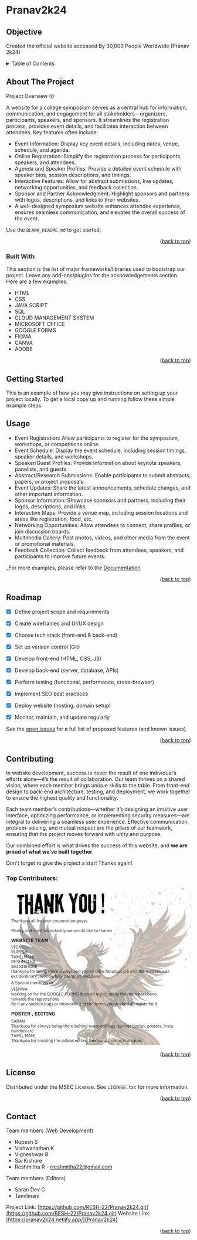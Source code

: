# Pranav2k24

<!-- OBJECTIVE -->
## Objective
Created the official website accessed By 30,000 People Worldwide (Pranav 2k24)

<!-- TABLE OF CONTENTS -->
<details>
  <summary>Table of Contents</summary>
  <ol>
    <li><a href="#about-the-project">About The Project</a> </li>
    <li><a href="#built-with">Built With</a></li>
    <li><a href="#getting-started">Getting Started</a> </li>
    <li><a href="#usage">Usage</a></li>
    <li><a href="#roadmap">Roadmap</a></li>
    <li><a href="#contributing">Contributing</a></li>
    <li><a href="#license">License</a></li>
    <li><a href="#contact">Contact</a></li>
  </ol>
</details>


<!-- ABOUT THE PROJECT -->
## About The Project


Project Overview 😲

A website for a college symposium serves as a central hub for information, communication, and engagement for all stakeholders—organizers, participants, speakers, and sponsors.
It streamlines the registration process, provides event details, and facilitates interaction between attendees. Key features often include:

* Event Information: Display key event details, including dates, venue, schedule, and agenda.
* Online Registration: Simplify the registration process for participants, speakers, and attendees.
* Agenda and Speaker Profiles: Provide a detailed event schedule with speaker bios, session descriptions, and timings.
* Interactive Features: Allow for abstract submissions, live updates, networking opportunities, and feedback collection.
* Sponsor and Partner Acknowledgment: Highlight sponsors and partners with logos, descriptions, and links to their websites.
* A well-designed symposium website enhances attendee experience, ensures seamless communication, and elevates the overall success of the event.


Use the `BLANK_README.md` to get started.

<p align="right">(<a href="#readme-top">back to top</a>)</p>

### Built With

This section is the list of major frameworks/libraries used to bootstrap our project. Leave any add-ons/plugins for the acknowledgements section. Here are a few examples.

* HTML
* CSS
* JAVA SCRIPT
* SQL
* CLOUD MANAGEMENT SYSTEM
* MICROSOFT OFFICE
* GOOGLE FORMS
* FIGMA
* CANVA
* ADOBE

<p align="right">(<a href="#readme-top">back to top</a>)</p>


<!-- GETTING STARTED -->
## Getting Started

This is an example of how you may give instructions on setting up your project locally.
To get a local copy up and running follow these simple example steps.

<!-- USAGE EXAMPLES -->
## Usage

* Event Registration: Allow participants to register for the symposium, workshops, or competitions online.
* Event Schedule: Display the event schedule, including session timings, speaker details, and workshops.
* Speaker/Guest Profiles: Provide information about keynote speakers, panelists, and guests.
* Abstract/Research Submissions: Enable participants to submit abstracts, papers, or project proposals.
* Event Updates: Share the latest announcements, schedule changes, and other important information.
* Sponsor Information: Showcase sponsors and partners, including their logos, descriptions, and links.
* Interactive Maps: Provide a venue map, including session locations and areas like registration, food, etc.
* Networking Opportunities: Allow attendees to connect, share profiles, or join discussion boards.
* Multimedia Gallery: Post photos, videos, and other media from the event or promotional materials.
* Feedback Collection: Collect feedback from attendees, speakers, and participants to improve future events.


_For more examples, please refer to the [Documentation](#)

<p align="right">(<a href="#readme-top">back to top</a>)</p>


## Roadmap

- [x] Define project scope and requirements
- [x] Create wireframes and UI/UX design
- [x] Choose tech stack (front-end & back-end)
- [x] Set up version control (Git)
- [x] Develop front-end (HTML, CSS, JS)
- [x] Develop back-end (server, database, APIs)
- [x] Perform testing (functional, performance, cross-browser)
- [x] Implement SEO best practices
- [x] Deploy website (hosting, domain setup)
- [x] Monitor, maintain, and update regularly


See the [open issues](https://github.com/RESH-22/Pranav2k24.git) for a full list of proposed features (and known issues).

<p align="right">(<a href="#readme-top">back to top</a>)</p>

<!-- CONTRIBUTING -->
## Contributing

In website development, success is never the result of one individual’s efforts alone—it’s the result of collaboration. 
Our team thrives on a shared vision, where each member brings unique skills to the table. 
From front-end design to back-end architecture, testing, and deployment, we work together to ensure the highest quality and functionality.

Each team member’s contributions—whether it’s designing an intuitive user interface, optimizing performance, or implementing security measures—are integral to delivering a seamless user experience. 
Effective communication, problem-solving, and mutual respect are the pillars of our teamwork, ensuring that the project moves forward with unity and purpose.

Our combined effort is what drives the success of this website, and **we are proud of what we’ve built together**.

Don't forget to give the project a star! Thanks again!


### Top Contributors:

<a href="#">
  <img src="contributor.jpeg" alt="contributor. image" />
</a>

<p align="right">(<a href="#readme-top">back to top</a>)</p>



<!-- LICENSE -->
## License

Distributed under the MSEC License. See `LICENSE.txt` for more information.

<p align="right">(<a href="#readme-top">back to top</a>)</p>



<!-- CONTACT -->
## Contact

Team members (Web Development)
* Rupesh S
* Vishwanathan K
* Vigneshwar B
* Sai Kishore 
* Reshmitha R - rreshmitha22@gmail.com
  
Team members (Editors)
* Saran Dev C
* Tamilmani

Project Link: [https://github.com/RESH-22/Pranav2k24.git](https://github.com/RESH-22/Pranav2k24.git)
Website Link:[https://pranav2k24.netlify.app/](Pranav2k24)

<p align="right">(<a href="#readme-top">back to top</a>)</p>







